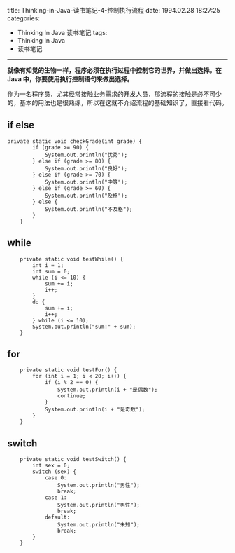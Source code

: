 title: Thinking-in-Java-读书笔记-4-控制执行流程
date: 1994.02.28 18:27:25
categories:
- Thinking In Java 读书笔记
tags:
- Thinking In Java
- 读书笔记
---

**就像有知觉的生物一样，程序必须在执行过程中控制它的世界，并做出选择。在 Java 中，你要使用执行控制语句来做出选择。**

作为一名程序员，尤其经常接触业务需求的开发人员，那流程的接触是必不可少的，基本的用法也是很熟练，所以在这就不介绍流程的基础知识了，直接看代码。

<!-- more -->

## if else

```
private static void checkGrade(int grade) {
        if (grade >= 90) {
            System.out.println("优秀");
        } else if (grade >= 80) {
            System.out.println("良好");
        } else if (grade >= 70) {
            System.out.println("中等");
        } else if (grade >= 60) {
            System.out.println("及格");
        } else {
            System.out.println("不及格");
        }
    }
```

## while

```
    private static void testWhile() {
        int i = 1;
        int sum = 0;
        while (i <= 10) {
            sum += i;
            i++;
        }
        do {
            sum += i;
            i++;
        } while (i <= 10);
        System.out.println("sum:" + sum);
    }
```

## for

```
    private static void testFor() {
        for (int i = 1; i < 20; i++) {
            if (i % 2 == 0) {
                System.out.println(i + "是偶数");
                continue;
            }
            System.out.println(i + "是奇数");
        }
    }
```

## switch

```
    private static void testSwitch() {
        int sex = 0;
        switch (sex) {
            case 0:
                System.out.println("男性");
                break;
            case 1:
                System.out.println("男性");
                break;
            default:
                System.out.println("未知");
                break;
        }
    }
```